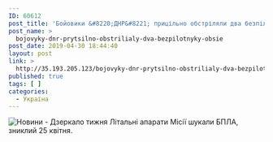 ```yaml
---
ID: 60612
post_title: 'Бойовики &#8220;ДНР&#8221; прицільно обстріляли два безпілотники ОБСЄ'
post_name: >
  bojovyky-dnr-prytsilno-obstrilialy-dva-bezpilotnyky-obsie
post_date: 2019-04-30 18:44:40
layout: post
link: >
  http://35.193.205.123/bojovyky-dnr-prytsilno-obstrilialy-dva-bezpilotnyky-obsie/
published: true
tags: [ ]
categories:
  - Україна
---
```

 <img src="https://image.zn.ua/media/images/645x426/Nov2014/101564.jpeg" alt="Новини - Дзеркало тижня"/> Літальні апарати Місії шукали БПЛА, зниклий 25 квітня. 